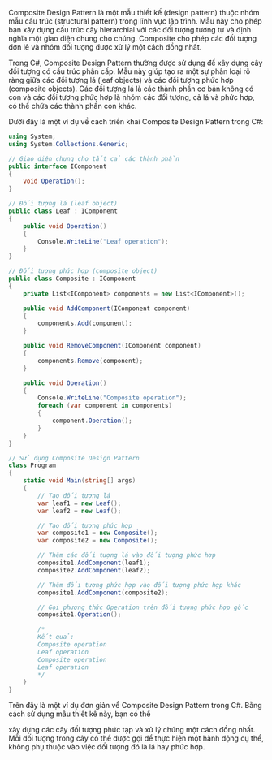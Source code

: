 Composite Design Pattern là một mẫu thiết kế (design pattern) thuộc nhóm mẫu cấu trúc (structural pattern) trong lĩnh vực lập trình. Mẫu này cho phép bạn xây dựng cấu trúc cây hierarchial với các đối tượng tương tự và định nghĩa một giao diện chung cho chúng. Composite cho phép các đối tượng đơn lẻ và nhóm đối tượng được xử lý một cách đồng nhất.

Trong C#, Composite Design Pattern thường được sử dụng để xây dựng cây đối tượng có cấu trúc phân cấp. Mẫu này giúp tạo ra một sự phân loại rõ ràng giữa các đối tượng lá (leaf objects) và các đối tượng phức hợp (composite objects). Các đối tượng lá là các thành phần cơ bản không có con và các đối tượng phức hợp là nhóm các đối tượng, cả lá và phức hợp, có thể chứa các thành phần con khác.

Dưới đây là một ví dụ về cách triển khai Composite Design Pattern trong C#:

```csharp
using System;
using System.Collections.Generic;

// Giao diện chung cho tất cả các thành phần
public interface IComponent
{
    void Operation();
}

// Đối tượng lá (leaf object)
public class Leaf : IComponent
{
    public void Operation()
    {
        Console.WriteLine("Leaf operation");
    }
}

// Đối tượng phức hợp (composite object)
public class Composite : IComponent
{
    private List<IComponent> components = new List<IComponent>();

    public void AddComponent(IComponent component)
    {
        components.Add(component);
    }

    public void RemoveComponent(IComponent component)
    {
        components.Remove(component);
    }

    public void Operation()
    {
        Console.WriteLine("Composite operation");
        foreach (var component in components)
        {
            component.Operation();
        }
    }
}

// Sử dụng Composite Design Pattern
class Program
{
    static void Main(string[] args)
    {
        // Tạo đối tượng lá
        var leaf1 = new Leaf();
        var leaf2 = new Leaf();

        // Tạo đối tượng phức hợp
        var composite1 = new Composite();
        var composite2 = new Composite();

        // Thêm các đối tượng lá vào đối tượng phức hợp
        composite1.AddComponent(leaf1);
        composite2.AddComponent(leaf2);

        // Thêm đối tượng phức hợp vào đối tượng phức hợp khác
        composite1.AddComponent(composite2);

        // Gọi phương thức Operation trên đối tượng phức hợp gốc
        composite1.Operation();

        /*
        Kết quả:
        Composite operation
        Leaf operation
        Composite operation
        Leaf operation
        */
    }
}
```

Trên đây là một ví dụ đơn giản về Composite Design Pattern trong C#. Bằng cách sử dụng mẫu thiết kế này, bạn có thể

 xây dựng các cây đối tượng phức tạp và xử lý chúng một cách đồng nhất. Mỗi đối tượng trong cây có thể được gọi để thực hiện một hành động cụ thể, không phụ thuộc vào việc đối tượng đó là lá hay phức hợp.
